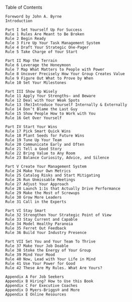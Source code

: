 Table of Contents
	 	
	Foreword by John A. Byrne	
	Introduction	
	 	
	Part I Set Yourself Up For Success	
	Rule 1 Rules Are Meant to Be Broken	
	Rule 2 Begin Ready	
	Rule 3 Fire Up Your Task Management System	
	Rule 4 Draft Your Strategic One-Pager	
	Rule 5 Take Charge of Your Start	
	 	
	Part II Map the Terrain	
	Rule 6 Leverage the Honeymoon	
	Rule 7 Map What Matters to People with Power	
	Rule 8 Uncover Precisely How Your Group Creates Value	
	Rule 9 Figure Out What to Prove by When	
	Rule 10 Set Your Milestones	
	 	
	Part III Show Up Wisely	
	Rule 11 Apply Your Strengths— and Beware	
	Rule 12 Deal with Your Weak Spots	
	Rule 13 (Re)Introduce Yourself Internally & Externally	
	Rule 14 Don’t Blame the Last Guy	
	Rule 15 Show People How to Work with You	
	Rule 16 Get Over Yourself	
	 	
	Part IV Start Your Wins	
	Rule 17 Pick Smart Quick Wins	
	Rule 18 Plant Seeds for Future Wins	
	Rule 19 Tune Up Your Team	
	Rule 20 Communicate Early and Often	
	Rule 21 Tell a Good Story	
	Rule 22 Bring Value to Any Room	
	Rule 23 Balance Curiosity, Advice, and Silence	
	 	
	Part V Create Your Management System	
	Rule 24 Make Your Own Metrics	
	Rule 25 Catalog Risks and Start Mitigating	
	Rule 26 Run Unmissable Meetings	
	Rule 27 Adjust Your Approach	
	Rule 28 Launch 1:1s that Actually Drive Performance	
	Rule 29 Make the Most of Screwups	
	Rule 30 Grow More Leaders	
	Rule 31 Call in the Experts	
	 	
	Part VI Stay Smart	
	Rule 32 Strengthen Your Strategic Point of View	
	Rule 33 Stay Current and Capable	
	Rule 34 Model Healthy Paranoia	
	Rule 35 Ferret Out Feedback	
	Rule 36 Build Your Industry Presence	
	 	
	Part VII Set You and Your Team To Thrive	
	Rule 37 Make Your Job Doable	
	Rule 38 Stoke the Energy of Your Group	
	Rule 39 Mind Your Mood	
	Rule 40 Now, Lead with Your Life in Mind	
	Rule 41 Use Your Power for Good	
	Rule 42 These Are My Rules. What Are Yours?	
	 	
	Appendix A For Job Seekers	
	Appendix B Hiring? How to Use this Book	
	Appendix C For Executive Coaches	
	Appendix D Myers-Briggs® and More	
	Appendix E Online Resources
